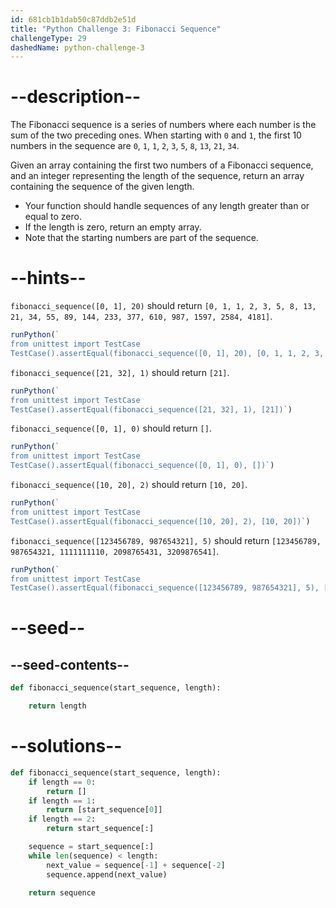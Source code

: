 ```yaml
---
id: 681cb1b1dab50c87ddb2e51d
title: "Python Challenge 3: Fibonacci Sequence"
challengeType: 29
dashedName: python-challenge-3
---
```


# --description--

The Fibonacci sequence is a series of numbers where each number is the sum of the two preceding ones. When starting with `0` and `1`, the first 10 numbers in the sequence are `0`, `1`, `1`, `2`, `3`, `5`, `8`, `13`, `21`, `34`.

Given an array containing the first two numbers of a Fibonacci sequence, and an integer representing the length of the sequence, return an array containing the sequence of the given length.

- Your function should handle sequences of any length greater than or equal to zero.
- If the length is zero, return an empty array.
- Note that the starting numbers are part of the sequence.

# --hints--


`fibonacci_sequence([0, 1], 20)` should return `[0, 1, 1, 2, 3, 5, 8, 13, 21, 34, 55, 89, 144, 233, 377, 610, 987, 1597, 2584, 4181]`.

```js
runPython(`
from unittest import TestCase
TestCase().assertEqual(fibonacci_sequence([0, 1], 20), [0, 1, 1, 2, 3, 5, 8, 13, 21, 34, 55, 89, 144, 233, 377, 610, 987, 1597, 2584, 4181])`)
```

`fibonacci_sequence([21, 32], 1)` should return `[21]`.

```js
runPython(`
from unittest import TestCase
TestCase().assertEqual(fibonacci_sequence([21, 32], 1), [21])`)
```

`fibonacci_sequence([0, 1], 0)` should return `[]`.

```js
runPython(`
from unittest import TestCase
TestCase().assertEqual(fibonacci_sequence([0, 1], 0), [])`)
```

`fibonacci_sequence([10, 20], 2)` should return `[10, 20]`.

```js
runPython(`
from unittest import TestCase
TestCase().assertEqual(fibonacci_sequence([10, 20], 2), [10, 20])`)
```

`fibonacci_sequence([123456789, 987654321], 5)` should return `[123456789, 987654321, 1111111110, 2098765431, 3209876541]`.

```js
runPython(`
from unittest import TestCase
TestCase().assertEqual(fibonacci_sequence([123456789, 987654321], 5), [123456789, 987654321, 1111111110, 2098765431, 3209876541])`)
```

# --seed--

## --seed-contents--

```py
def fibonacci_sequence(start_sequence, length):

    return length
```

# --solutions--

```py
def fibonacci_sequence(start_sequence, length):
    if length == 0:
        return []
    if length == 1:
        return [start_sequence[0]]
    if length == 2:
        return start_sequence[:]

    sequence = start_sequence[:]
    while len(sequence) < length:
        next_value = sequence[-1] + sequence[-2]
        sequence.append(next_value)

    return sequence
```
